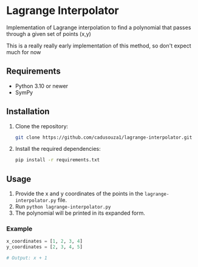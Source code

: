 # Lagrange Interpolator
Implementation of Lagrange interpolation to find a polynomial that passes
through a given set of points (x,y)

This is a really really early implementation of this method, so don't expect
much for now

## Requirements

- Python 3.10 or newer
- SymPy

## Installation

1. Clone the repository:
   ```bash
   git clone https://github.com/cadusouza1/lagrange-interpolator.git
   ```
2. Install the required dependencies:
   ```bash
   pip install -r requirements.txt
   ```

## Usage

1. Provide the x and y coordinates of the points in the `lagrange-interpolator.py` file.
2. Run `python lagrange-interpolator.py`
3. The polynomial will be printed in its expanded form.

### Example

```python
x_coordinates = [1, 2, 3, 4]
y_coordinates = [2, 3, 4, 5]

# Output: x + 1
```
